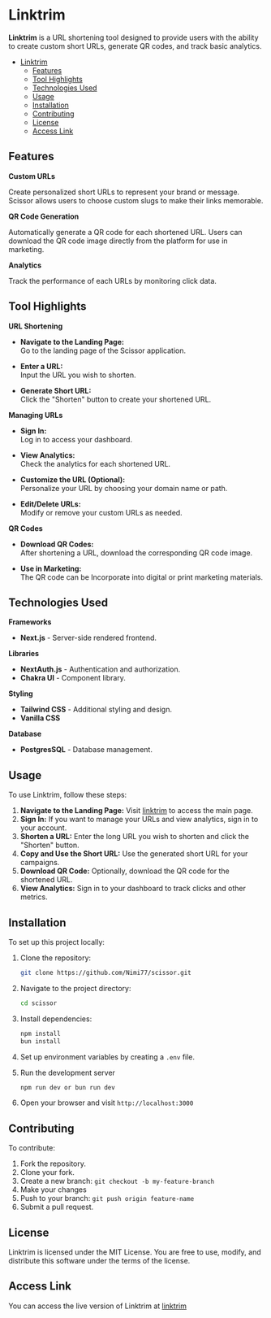 # Linktrim

**Linktrim** is a URL shortening tool designed to provide users with the ability to create custom short URLs, generate QR codes, and track basic analytics.

- [Linktrim](#linktrim)
  - [Features](#features)
  - [Tool Highlights](#tool-highlights)
  - [Technologies Used](#technologies-used)
  - [Usage](#usage)
  - [Installation](#installation)
  - [Contributing](#contributing)
  - [License](#license)
  - [Access Link](#access-link)

## Features

**Custom URLs**

Create personalized short URLs to represent your brand or message. Scissor allows users to choose custom slugs to make their links memorable.

**QR Code Generation**

Automatically generate a QR code for each shortened URL. Users can download the QR code image directly from the platform for use in marketing.

**Analytics**

Track the performance of each URLs by monitoring click data.

## Tool Highlights

**URL Shortening**

- **Navigate to the Landing Page:**  
  Go to the landing page of the Scissor application.

- **Enter a URL:**  
  Input the URL you wish to shorten.

- **Generate Short URL:**  
  Click the "Shorten" button to create your shortened URL.

**Managing URLs**

- **Sign In:**  
  Log in to access your dashboard.

- **View Analytics:**  
  Check the analytics for each shortened URL.

- **Customize the URL (Optional):**  
  Personalize your URL by choosing your domain name or path.

- **Edit/Delete URLs:**  
  Modify or remove your custom URLs as needed.

**QR Codes**

- **Download QR Codes:**  
  After shortening a URL, download the corresponding QR code image.

- **Use in Marketing:**  
  The QR code can be Incorporate into digital or print marketing materials.

## Technologies Used

**Frameworks**

- **Next.js** - Server-side rendered frontend.

**Libraries**

- **NextAuth.js** - Authentication and authorization.
- **Chakra UI** - Component library.

**Styling**

- **Tailwind CSS** - Additional styling and design.
- **Vanilla CSS**

**Database**

- **PostgresSQL** - Database management.

## Usage

To use Linktrim, follow these steps:

1. **Navigate to the Landing Page:** Visit [linktrim](https://linktrim.vercel.app) to access the main page.
2. **Sign In:** If you want to manage your URLs and view analytics, sign in to your account.
3. **Shorten a URL:** Enter the long URL you wish to shorten and click the "Shorten" button.
4. **Copy and Use the Short URL:** Use the generated short URL for your campaigns.
5. **Download QR Code:** Optionally, download the QR code for the shortened URL.
6. **View Analytics:** Sign in to your dashboard to track clicks and other metrics.

## Installation

To set up this project locally:

1. Clone the repository:

   ```bash
   git clone https://github.com/Nimi77/scissor.git
   ```

2. Navigate to the project directory:

   ```bash
   cd scissor
   ```

3. Install dependencies:

   ```bash
   npm install
   bun install
   ```

4. Set up environment variables by creating a `.env` file.
5. Run the development server
   ```bash
   npm run dev or bun run dev
   ```
6. Open your browser and visit `http://localhost:3000`

## Contributing

To contribute:

1. Fork the repository.
2. Clone your fork.
3. Create a new branch: `git checkout -b my-feature-branch`
4. Make your changes
5. Push to your branch: `git push origin feature-name`
6. Submit a pull request.

## License

Linktrim is licensed under the MIT License. You are free to use, modify, and distribute this software under the terms of the license.

## Access Link

You can access the live version of Linktrim at [linktrim](https://linktrim.vercel.app)